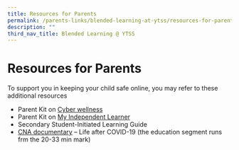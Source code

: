 ```yaml
---
title: Resources for Parents
permalink: /parents-links/blended-learning-at-ytss/resources-for-parents/
description: ""
third_nav_title: Blended Learning @ YTSS
---
```

# **Resources for Parents**


To support you in keeping your child safe online, you may refer to these additional resources  

* Parent Kit on [Cyber wellness](/files/cyber-wellness-for-your-child.pdf)
* Parent Kit on [My Independent Learner](https://go.gov.sg/pkindependentlearner)
* Secondary Student-Initiated Learning Guide
* [CNA documentary](https://youtu.be/ohi9JgPVoRQ) – Life after COVID-19 (the education segment runs frm the 20-33 min mark)